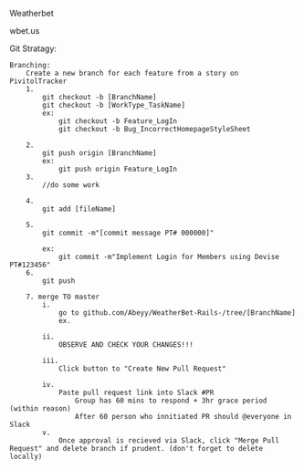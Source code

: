 Weatherbet


wbet.us


Git Stratagy:

	Branching:
		Create a new branch for each feature from a story on PivitolTracker
		1.
			git checkout -b [BranchName]		
			git checkout -b [WorkType_TaskName]		
			ex: 
				git checkout -b Feature_LogIn
				git checkout -b Bug_IncorrectHomepageStyleSheet

		2.
			git push origin [BranchName]
			ex:
				git push origin Feature_LogIn
		3.
			//do some work

		4.
			git add [fileName]

		5.
			git commit -m"[commit message PT# 000000]"

			ex:
				git commit -m"Implement Login for Members using Devise PT#123456"
		6.
			git push

		7. merge TO master
			i. 
				go to github.com/Abeyy/WeatherBet-Rails-/tree/[BranchName]
				ex. 

			ii. 
				OBSERVE AND CHECK YOUR CHANGES!!!

			iii. 
				Click button to "Create New Pull Request"

			iv.
				Paste pull request link into Slack #PR
					Group has 60 mins to respond + 3hr grace period (within reason)
					After 60 person who innitiated PR should @everyone in Slack
			v.
				Once approval is recieved via Slack, click "Merge Pull Request" and delete branch if prudent. (don't forget to delete locally)





			
